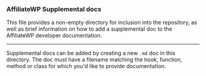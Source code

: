 ### AffiliateWP Supplemental docs

This file provides a non-empty directory for inclusion into the repository,
as well as brief information on how to add a supplemental doc to the AffiliateWP
developer documentation.

----

Supplemental docs can be added by creating a new `.md` doc in this directory. The doc must have a filename matching the hook, function, method or class for which you'd like to provide documentation.
